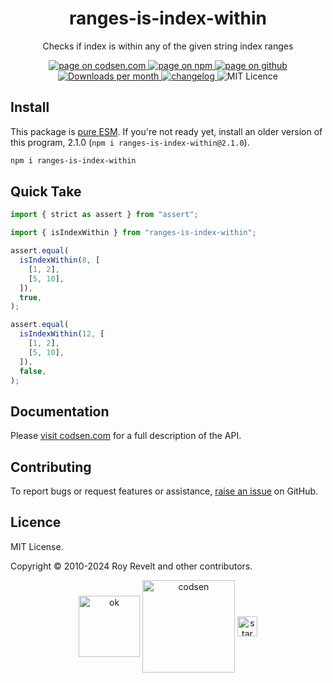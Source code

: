 <h1 align="center">ranges-is-index-within</h1>

<p align="center">Checks if index is within any of the given string index ranges</p>

<p align="center">
  <a href="https://codsen.com/os/ranges-is-index-within" rel="nofollow noreferrer noopener">
    <img src="https://img.shields.io/badge/-codsen-blue?style=flat-square" alt="page on codsen.com">
  </a>
  <a href="https://www.npmjs.com/package/ranges-is-index-within" rel="nofollow noreferrer noopener">
    <img src="https://img.shields.io/badge/-npm-blue?style=flat-square" alt="page on npm">
  </a>
  <a href="https://github.com/codsen/codsen/tree/main/packages/ranges-is-index-within" rel="nofollow noreferrer noopener">
    <img src="https://img.shields.io/badge/-github-blue?style=flat-square" alt="page on github">
  </a>
  <a href="https://npmcharts.com/compare/ranges-is-index-within?interval=30" rel="nofollow noreferrer noopener" target="_blank">
    <img src="https://img.shields.io/npm/dm/ranges-is-index-within.svg?style=flat-square" alt="Downloads per month">
  </a>
  <a href="https://codsen.com/os/ranges-is-index-within/changelog" rel="nofollow noreferrer noopener">
    <img src="https://img.shields.io/badge/changelog-here-brightgreen?style=flat-square" alt="changelog">
  </a>
  <img src="https://img.shields.io/badge/licence-MIT-brightgreen.svg?style=flat-square" alt="MIT Licence">
</p>

## Install

This package is [pure ESM](https://gist.github.com/sindresorhus/a39789f98801d908bbc7ff3ecc99d99c). If you're not ready yet, install an older version of this program, 2.1.0 (`npm i ranges-is-index-within@2.1.0`).

```bash
npm i ranges-is-index-within
```

## Quick Take

```js
import { strict as assert } from "assert";

import { isIndexWithin } from "ranges-is-index-within";

assert.equal(
  isIndexWithin(8, [
    [1, 2],
    [5, 10],
  ]),
  true,
);

assert.equal(
  isIndexWithin(12, [
    [1, 2],
    [5, 10],
  ]),
  false,
);
```

## Documentation

Please [visit codsen.com](https://codsen.com/os/ranges-is-index-within/) for a full description of the API.

## Contributing

To report bugs or request features or assistance, [raise an issue](https://github.com/codsen/codsen/issues/new/choose) on GitHub.

## Licence

MIT License.

Copyright © 2010-2024 Roy Revelt and other contributors.

<p align="center"><img src="https://codsen.com/images/png-codsen-ok.png" width="98" alt="ok" align="center"> <img src="https://codsen.com/images/png-codsen-1.png" width="148" alt="codsen" align="center"> <img src="https://codsen.com/images/png-codsen-star-small.png" width="32" alt="star" align="center"></p>
